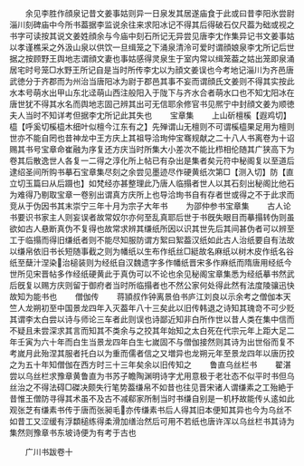 <!-- { "loadSidebar": true } -->
　　余见李胜作顔泉记昔文姜事姑则异一日泉发其居遂庙食于此或曰昔李阳氷尝尉淄川刻碑庙中今所书葢据李监说余往来求阳冰记不得其后得破石仅尺葢为础或视之书字可读按其说文姜姓顔余与今庙中刻石所记无异尝见唐李冘作集异记书文姜事姑以孝谨樵采之外汲山泉以供饮一旦缉笼之下涌泉清泠可爱时谓顔娘泉李冘所记后世据之按顾野王舆地志谓顔文妻也事姑感得灵泉生于室内常以缉笼葢之姑出笼即泉涌居宅时号笼□水野王所记自是当时所传李冘以为顔文姜误也今考地记淄川为齐邑唐武徳分于齐郡而为州治当唐阳冰为尉于郡邑其事不妄而谓顔氏文姜则不得其实按此水本号萌水出甲山东北迳萌山西注般阳入于陇下与齐水合者萌水口也不知冘阳冰在唐世犹不得其水名而舆地志固己辨其出可无信耶余修官书见熈宁中封顔文姜为顺徳夫人当时不知详考但据李冘所记此其失也
　　宝章集
　　上山斫檀榽【遐鸡切】橀【呼奚切榽橀木细叶似檀今江东有之】先殚谓山无檀则不可谓榽橀果足用为檀则世亦不能自罔也昔神龙中王方庆上其祖导洽珣仲宝骞规献之二十八人书离卷为十诏赐其书号宝章命崔融为序复还方庆当时所集大小差次不能比栉相伦随其广狭高下为卷其后散逸世人各复一二得之淳化所上帖已有杂出是集者矣元符中秘阁复以至道后逮绍圣间所购书摹石宝章集尽刻之余尝见墨迹尽作硬黄纸次第□【测入切】防【直立切玉篇曰从后蹑也】如梵经亦甚整理此乃唐人临搨者世人以其石刻出秘阁比他石为难得乃剔取宝章一卷别出谓真方庆所上也导洽珣书自有存者世或得之不于此求而竞从于伪因书其末崇宁三年十月为宗子大年书
　　为邵仲参书宝章集
　　古人论书要识书家主人则妄误者故常奴尔亦何至乱真耶后世于书旣失眼目而摹搨转伪则虽欲如古人悬断真伪不复得也故常求辨其缣纸所因以识其世先后其间甚伪者可以辨至工于临搨而得旧缣纸者则不能尽知服防谓方絮曰絮葢汉纸如此古人治纸要自有法故以缣帛依旧书长短随事截之则为幡纸以生布作纸丝□綎故名麻纸以树木皮作纸名谷纸至蘖汁涅染治槌装则为经纸自汉魏遗字多作幡纸晋宋多作麻纸而隋唐用经纸今世所见宋晋帖多作经纸硬黄此于真伪可以不论也余见秘阁宝章集悉为经纸摹书然武后旣复以赐方庆则留于御府者当时所临搨者也不然公家何处得此然有法度陵骧迅快故知为能书也
　　僧伽传
　　蒋頴叔作钟离景伯书庐江刘良以示余考之僧伽本天竺人龙朔初至中国景龙四年入灭葢年八十三矣此以旧传韩退之诗知其瑰竒不可少贬其谓李太白尝以诗与师论三车者此则误也诗鄙近知非白所作世以昔人类在集中信而不疑且未尝深求其言而知其不类余与之挍其年始知之太白死在代宗元年上距大足二年壬寅为六十年而白生当景龙四年白生七嵗固不与僧伽接然则其诗为出世俗而复不考嵗月此殆涅其服者托白以为重而儒者信之又増异也龙朔元年至景龙四年以唐历挍之为五十年知僧伽在西方时三十三年矣余以旧传知之
　　鲁直乌丝栏书
　　翟湛尝以乌丝栏求豫章黄鲁直为书苏子瞻陶渊明诗字尤用意极于老壮态不似平时书但乌丝治之不得法碍□磔决颇失行笔势葢缣帛不如昔也往见晋宋诸人谓缣素之工殆絶于昔惟王僧防寻得其术虽不及古不减郗家所制当时书缣自别是一机杼故能传乆逺如此观张芝有缣素书传于唐而张昶毛亦传缣素书后人得其旧本便知其异也今为乌丝不如昔工又涩缓有浮纇槌练得柔滑加缮治然后可用不若纸也唐许浑以乌丝栏书其诗为集然则豫章书东坡诗便为有考于古也














　　广川书跋卷十

